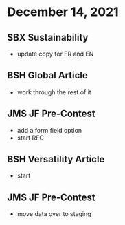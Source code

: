 # December 14, 2021

## SBX Sustainability
- update copy for FR and EN

## BSH Global Article
- work through the rest of it

## JMS JF Pre-Contest
- add a form field option
- start RFC

## BSH Versatility Article
- start

## JMS JF Pre-Contest
- move data over to staging
